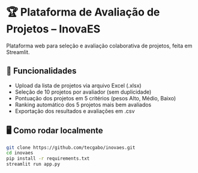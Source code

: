 # 🏆 Plataforma de Avaliação de Projetos – InovaES

Plataforma web para seleção e avaliação colaborativa de projetos, feita em Streamlit.

## 🚀 Funcionalidades

- Upload da lista de projetos via arquivo Excel (.xlsx)
- Seleção de 10 projetos por avaliador (sem duplicidade)
- Pontuação dos projetos em 5 critérios (pesos Alto, Médio, Baixo)
- Ranking automático dos 5 projetos mais bem avaliados
- Exportação dos resultados e avaliações em .csv

## 🖥️ Como rodar localmente

```bash
git clone https://github.com/tecgabo/inovaes.git
cd inovaes
pip install -r requirements.txt
streamlit run app.py
